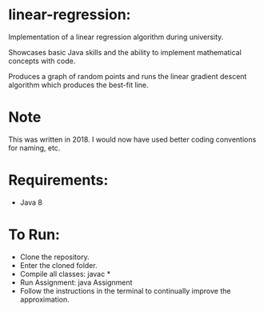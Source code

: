 # linear-regression:

Implementation of a linear regression algorithm during university. 

Showcases basic Java skills and the ability to implement mathematical concepts with code.

Produces a graph of random points and runs the linear gradient descent algorithm which 
produces the best-fit line.

# Note

This was written in 2018. I would now have used better coding conventions for naming, etc.

# Requirements:

- Java 8

# To Run:

- Clone the repository.
- Enter the cloned folder.
- Compile all classes: javac *
- Run Assignment: java Assignment
- Follow the instructions in the terminal to continually improve the approximation.

